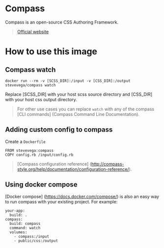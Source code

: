# Compass

Compass is an open-source CSS Authoring Framework.

> [Official website](http://compass-style.org/)

# How to use this image

## Compass watch

    docker run --rm -v [SCSS_DIR]:/input -v [CSS_DIR]:/output stevevega/compass watch

Replace [SCSS_DIR] with your host scss source directory and [CSS_DIR] with your host css output directory.

> For other use cases you can replace `watch` with any of the compass [CLI commands] (Compass Command Line Documentation).

## Adding custom config to compass

Create a `Dockerfile`

    FROM stevevega:compass
    COPY config.rb /input/config.rb

> [Compass configuration reference] (http://compass-style.org/help/documentation/configuration-reference/).

## Using docker compose

[Docker compose] (https://docs.docker.com/compose/) is also an easy way to run compass with your existing project. For example:

    your-app:
      build: .
    compass:
      build: compass
      command: watch
      volumes:
        - compass:/input
        - public/css:/output
